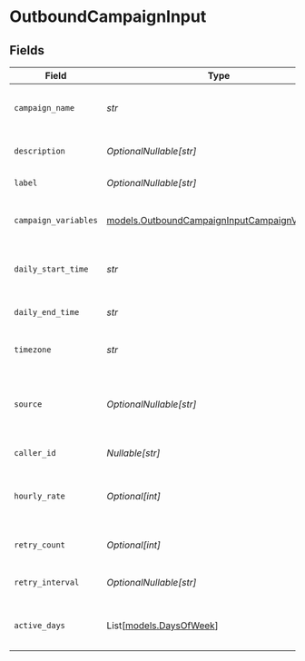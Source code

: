 # OutboundCampaignInput


## Fields

| Field                                                                                                | Type                                                                                                 | Required                                                                                             | Description                                                                                          | Example                                                                                              |
| ---------------------------------------------------------------------------------------------------- | ---------------------------------------------------------------------------------------------------- | ---------------------------------------------------------------------------------------------------- | ---------------------------------------------------------------------------------------------------- | ---------------------------------------------------------------------------------------------------- |
| `campaign_name`                                                                                      | *str*                                                                                                | :heavy_check_mark:                                                                                   | Human readable name of campaign                                                                      | Outbound Campaign 1                                                                                  |
| `description`                                                                                        | *OptionalNullable[str]*                                                                              | :heavy_minus_sign:                                                                                   | Description of campaign                                                                              | This is a test campaign                                                                              |
| `label`                                                                                              | *OptionalNullable[str]*                                                                              | :heavy_minus_sign:                                                                                   | Label for campaign                                                                                   | test                                                                                                 |
| `campaign_variables`                                                                                 | [models.OutboundCampaignInputCampaignVariables](../models/outboundcampaigninputcampaignvariables.md) | :heavy_check_mark:                                                                                   | Variables for campaign                                                                               | {<br/>"key": "value",<br/>"key2": "value2"<br/>}                                                     |
| `daily_start_time`                                                                                   | *str*                                                                                                | :heavy_check_mark:                                                                                   | Start time of campaign each day                                                                      | 09:00:00                                                                                             |
| `daily_end_time`                                                                                     | *str*                                                                                                | :heavy_check_mark:                                                                                   | End time of campaign each day                                                                        | 17:00:00                                                                                             |
| `timezone`                                                                                           | *str*                                                                                                | :heavy_check_mark:                                                                                   | Timezone of campaign                                                                                 | America/New_York                                                                                     |
| `source`                                                                                             | *OptionalNullable[str]*                                                                              | :heavy_minus_sign:                                                                                   | Source phone number, email, or SMS number                                                            | +19032900844                                                                                         |
| `caller_id`                                                                                          | *Nullable[str]*                                                                                      | :heavy_check_mark:                                                                                   | Caller ID for call                                                                                   | 19995551234                                                                                          |
| `hourly_rate`                                                                                        | *Optional[int]*                                                                                      | :heavy_minus_sign:                                                                                   | Target number of outreach calls per hour                                                             | 25                                                                                                   |
| `retry_count`                                                                                        | *Optional[int]*                                                                                      | :heavy_minus_sign:                                                                                   | Number of retries per target                                                                         | 1                                                                                                    |
| `retry_interval`                                                                                     | *OptionalNullable[str]*                                                                              | :heavy_minus_sign:                                                                                   | How long to wait before retrying                                                                     | 30m                                                                                                  |
| `active_days`                                                                                        | List[[models.DaysOfWeek](../models/daysofweek.md)]                                                   | :heavy_check_mark:                                                                                   | Days of the week when campaign is active                                                             | ["mon", "tue", "wed", "thu", "fri"]                                                                  |